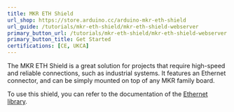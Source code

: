 ```yaml
---
title: MKR ETH Shield
url_shop: https://store.arduino.cc/arduino-mkr-eth-shield
url_guide: /tutorials/mkr-eth-shield/mkr-eth-shield-webserver
primary_button_url: /tutorials/mkr-eth-shield/mkr-eth-shield-webserver
primary_button_title: Get Started
certifications: [CE, UKCA]
---
```


The MKR ETH Shield is a great solution for projects that require high-speed and reliable connections, such as industrial systems. It features an Ethernet connector, and can be simply mounted on top of any MKR family board.

To use this shield, you can refer to the documentation of the [Ethernet library](https://www.arduino.cc/reference/en/libraries/ethernet/).